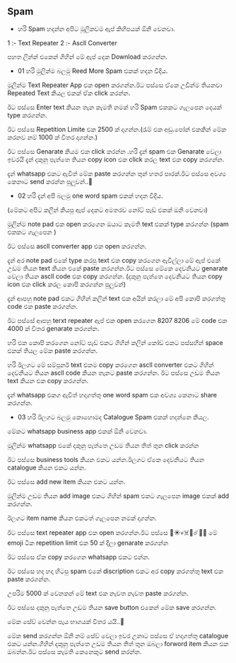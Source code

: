 ## Spam

- හරි Spam හදන්න අපිට මූලිකවම ඇප් කිහිපයක් ඕනි වෙනවා.

1 :- Text Repeater
2 :- Ascll Converter

පහත ලින්ක් එකෙන් ගිහින් මේ ඇප් දෙක Download කරගන්න.



- 01 හරි මුලින්ම බලමු Reed More Spam එකක් හදන විදිය.

මුලින්ම Text Repeater App එක open කරගන්න.ඊට පස්සෙ ඒකෙ උඩින්ම තියනවා Repeated Text කියල එකක් ඒක click කරන්න.

ඊට පස්සෙ Enter text කියන තැන කැමති නමක් හරි Spam එකකට ගැලපෙන දෙයක් type කරගන්න.

ඊට පස්සෙ Repetition Limite එක 2500 ක් දාගන්න.(රැම් එක අඩු.පෝන් එකකින් මේක කරනව නම් 1000 ක් විතර දාගන්න.)

ඊට පස්සෙ Genarate කියම එක click කරන්න .හරි දැන් spam එක Genarate වෙලා ඉවරයි දැන් දකුනු පැත්තෙ තියන copy icon එක click කරල text එක copy කරගන්න.

දැන් whatsapp එකට ඇවිත් මේක paste කරගන්න තුන් හතර පාරක්.ඊට පස්සෙ අවශ්‍ය කෙනාට send කරන්න පුලුවන්..🌝

- 02 හරි දැන් අපි බලමු one word spam එකක් හදන විදිය.

(මේකට අපිට කලින් කියපු ඇප් දෙකට අමතරව නෝට් පෑඩ් එකක් ඔනි වෙනවා)

මුලින්ම note pad එක open කරගෙන ඔයාට කැමති text එකක් type කරගන්න (spam එකකට ගැලපෙන )

ඊට පස්සෙ ascll converter app එක open කරගන්න. 

දැන් අර note pad එකේ type කරපු text එක copy කරගෙන ඇවිල්ලා මේ ඇප් එකේ උඩම තියන text කියන එකේ paste කරගන්න.ඊට පස්සෙ මේකෙ දෙවනියට genarate වෙලා තියන ascll code එක copy කරගන්න. (දකුනු පැත්තෙ දෙවනියට තියන copy icon එක click කරල කොපි කරගන්න පුලුවන්)

දැන් ආපහු note pad එකට ගිහින් කලින් text එක අයින් කරලා මේ අපි කොපි කරගත්තු code එක paste කරගන්න.

ඊට පස්සේ ආපහු terxt repeater ඇප් එක open කරගෙන 8207 8206 මේ code එක 4000 ක් විතර genarate කරගන්න.

හරි එක කොපි කරගෙන නෝට් පැඩ් එකට ගිහින් කලින් කෝඩ් එකට පස්සහින් space එකක් තියල මේක paste කරගන්න.


හරි ඊලගට මේ සම්පූර්න text එකම copy කරගෙන ascll converter එකට ගිහින් දෙවනියට තියන ascll code කියන තැනට paste කරගන්න.
ඊට පස්සෙ උඩම තියන text කියන එක copy කරගන්න.

දැන් whatsapp එකග ඇවිත් හදාගත්තු one word spam එක අවශ්‍ය කෙනාට share කරගන්න.

- 03 හරි ඊලගට බලමු කොහොමද Catalogue Spam එකක් හදන්නෙ කියල.

මේකට whatsapp business app එකක් ඕනි වෙනවා.

මුලින්ම whatsapp එකේ දකුනු පැත්තෙ උඩම තියන තිත් තුන click කරන්න

ඊට පස්සෙ business tools කියන එකට යන්න.ඊලගට ඒකෙ දෙවනියට තියන catalogue කියන එකට යන්න.

ඊට පස්සෙ add new item කියන එකට යන්න.

මුලින්ම උඩම තියන add image එකට ගිහින් spam එකට ගැලපෙන image එකක් add කරගන්න.

ඊලගට item name කියන එකටත් ගැලපෙන නමක් දාගන්න.

ඊට පස්සෙ text repeater app එක open කරගන්න.ඊට පස්සෙ 🌟☀️💀☠️🤬☄️👹🔥 මේ emoji ටික repetition limit එක 50 ක් දීලා genarate කරගන්න

ඊට පස්සෙ ඒක copy කරගෙන whatsapp  එකට එන්න.

ඊට පස්සෙ හද හදා හිටපු spam එකේ discription එකට අර copy කරගත්තු text එක paste කරගන්න.

උපරිම 5000 ක් වෙනකන් මේ text එක නැවත නැවත paste කරගන්න.

ඊට පස්සෙ දකුනු පැත්තෙ උඩම තියන save button එකෙන් මේක save කරගන්න.

මේක සේව් වෙන්න පැය භාගයක් විතර යයි..🌝

මේක send කරගන්න ඕනි නම් සේව් වෙලා ඉවර උනාට පස්සෙ ඒ හදාගත්තු catalogue එකට යන්න.ගිහින් දකුනු පැත්තෙ උඩම තියන තිත් තුන ඔබලා forword item කියන එක ඔබන්න.ඊට පස්සෙ කැමති කෙනෙකුට send කරන්න.
